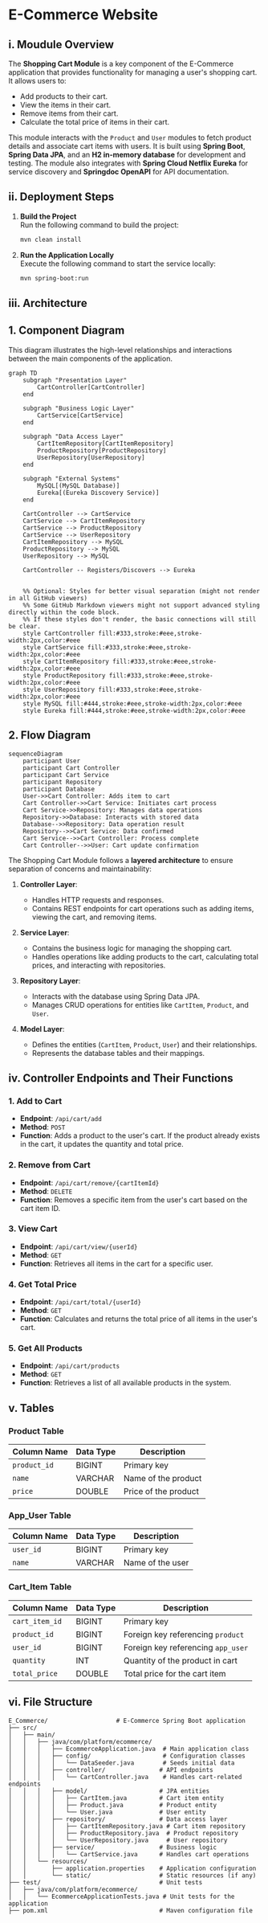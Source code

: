 # E-Commerce Website
## i. Moudule Overview
The **Shopping Cart Module** is a key component of the E-Commerce application that provides functionality for managing a user's shopping cart. It allows users to:
 
- Add products to their cart.
- View the items in their cart.
- Remove items from their cart.
- Calculate the total price of items in their cart.
 
This module interacts with the `Product` and `User` modules to fetch product details and associate cart items with users. It is built using **Spring Boot**, **Spring Data JPA**, and an **H2 in-memory database** for development and testing. The module also integrates with **Spring Cloud Netflix Eureka** for service discovery and **Springdoc OpenAPI** for API documentation.

## ii. Deployment Steps
 
1. **Build the Project**  
    Run the following command to build the project:  
    ```bash
    mvn clean install
    ```
 
2. **Run the Application Locally**  
    Execute the following command to start the service locally:  
    ```bash
    mvn spring-boot:run
    ```
 
## iii. Architecture
 
## 1. Component Diagram
 
This diagram illustrates the high-level relationships and interactions between the main components of the application.
 
```mermaid
graph TD
    subgraph "Presentation Layer"
        CartController[CartController]
    end
 
    subgraph "Business Logic Layer"
        CartService[CartService]
    end
 
    subgraph "Data Access Layer"
        CartItemRepository[CartItemRepository]
        ProductRepository[ProductRepository]
        UserRepository[UserRepository]
    end
 
    subgraph "External Systems"
        MySQL[(MySQL Database)]
        Eureka[(Eureka Discovery Service)]
    end
 
    CartController --> CartService
    CartService --> CartItemRepository
    CartService --> ProductRepository
    CartService --> UserRepository
    CartItemRepository --> MySQL
    ProductRepository --> MySQL
    UserRepository --> MySQL
 
    CartController -- Registers/Discovers --> Eureka

 
    %% Optional: Styles for better visual separation (might not render in all GitHub viewers)
    %% Some GitHub Markdown viewers might not support advanced styling directly within the code block.
    %% If these styles don't render, the basic connections will still be clear.
    style CartController fill:#333,stroke:#eee,stroke-width:2px,color:#eee
    style CartService fill:#333,stroke:#eee,stroke-width:2px,color:#eee
    style CartItemRepository fill:#333,stroke:#eee,stroke-width:2px,color:#eee
    style ProductRepository fill:#333,stroke:#eee,stroke-width:2px,color:#eee
    style UserRepository fill:#333,stroke:#eee,stroke-width:2px,color:#eee
    style MySQL fill:#444,stroke:#eee,stroke-width:2px,color:#eee
    style Eureka fill:#444,stroke:#eee,stroke-width:2px,color:#eee
```
## 2. Flow Diagram
 
```mermaid
sequenceDiagram
    participant User
    participant Cart Controller
    participant Cart Service
    participant Repository
    participant Database
    User->>Cart Controller: Adds item to cart
    Cart Controller->>Cart Service: Initiates cart process
    Cart Service->>Repository: Manages data operations
    Repository->>Database: Interacts with stored data
    Database-->>Repository: Data operation result
    Repository-->>Cart Service: Data confirmed
    Cart Service-->>Cart Controller: Process complete
    Cart Controller-->>User: Cart update confirmation 
```
 
The Shopping Cart Module follows a **layered architecture** to ensure separation of concerns and maintainability:
 
1. **Controller Layer**:
   - Handles HTTP requests and responses.
   - Contains REST endpoints for cart operations such as adding items, viewing the cart, and removing items.
 
2. **Service Layer**:
   - Contains the business logic for managing the shopping cart.
   - Handles operations like adding products to the cart, calculating total prices, and interacting with repositories.
 
3. **Repository Layer**:
   - Interacts with the database using Spring Data JPA.
   - Manages CRUD operations for entities like `CartItem`, `Product`, and `User`.
 
4. **Model Layer**:
   - Defines the entities (`CartItem`, `Product`, `User`) and their relationships.
   - Represents the database tables and their mappings.
 
 
## iv. Controller Endpoints and Their Functions
 
### 1. **Add to Cart**
- **Endpoint**: `/api/cart/add`
- **Method**: `POST`
- **Function**: Adds a product to the user's cart. If the product already exists in the cart, it updates the quantity and total price.
 
### 2. **Remove from Cart**
- **Endpoint**: `/api/cart/remove/{cartItemId}`
- **Method**: `DELETE`
- **Function**: Removes a specific item from the user's cart based on the cart item ID.
 
### 3. **View Cart**
- **Endpoint**: `/api/cart/view/{userId}`
- **Method**: `GET`
- **Function**: Retrieves all items in the cart for a specific user.
 
### 4. **Get Total Price**
- **Endpoint**: `/api/cart/total/{userId}`
- **Method**: `GET`
- **Function**: Calculates and returns the total price of all items in the user's cart.
 
### 5. **Get All Products**
- **Endpoint**: `/api/cart/products`
- **Method**: `GET`
- **Function**: Retrieves a list of all available products in the system.
 
 
## v. Tables
### Product Table
 
| Column Name   | Data Type | Description           |
|---------------|-----------|-----------------------|
| `product_id`  | BIGINT    | Primary key           |
| `name`        | VARCHAR   | Name of the product   |
| `price`       | DOUBLE    | Price of the product  |
 
### App_User Table
 
| Column Name   | Data Type | Description       |
|---------------|-----------|-------------------|
| `user_id`     | BIGINT    | Primary key       |
| `name`        | VARCHAR   | Name of the user  |
 
### Cart_Item Table
 
| Column Name     | Data Type | Description                     |
|------------------|-----------|---------------------------------|
| `cart_item_id`   | BIGINT    | Primary key                     |
| `product_id`     | BIGINT    | Foreign key referencing `product` |
| `user_id`        | BIGINT    | Foreign key referencing `app_user` |
| `quantity`       | INT       | Quantity of the product in cart |
| `total_price`    | DOUBLE    | Total price for the cart item   |
 
 
## vi. File Structure
```
E_Commerce/                   # E-Commerce Spring Boot application
├── src/
│   ├── main/
│   │   ├── java/com/platform/ecommerce/
│   │   │   ├── EcommerceApplication.java  # Main application class
│   │   │   ├── config/                    # Configuration classes
│   │   │   │   └── DataSeeder.java        # Seeds initial data
│   │   │   ├── controller/               # API endpoints
│   │   │   │   └── CartController.java    # Handles cart-related endpoints
│   │   │   ├── model/                    # JPA entities
│   │   │   │   ├── CartItem.java         # Cart item entity
│   │   │   │   ├── Product.java          # Product entity
│   │   │   │   └── User.java             # User entity
│   │   │   ├── repository/               # Data access layer
│   │   │   │   ├── CartItemRepository.java # Cart item repository
│   │   │   │   ├── ProductRepository.java  # Product repository
│   │   │   │   └── UserRepository.java     # User repository
│   │   │   ├── service/                  # Business logic
│   │   │   │   └── CartService.java      # Handles cart operations
│   │   └── resources/
│   │       ├── application.properties    # Application configuration
│   │       └── static/                   # Static resources (if any)
├── test/                                 # Unit tests
│   ├── java/com/platform/ecommerce/
│   │   └── EcommerceApplicationTests.java # Unit tests for the application
├── pom.xml                               # Maven configuration file
```
